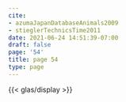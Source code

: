 ```yaml
---
cite:
- azumaJapanDatabaseAnimals2009
- stieglerTechnicsTime2011
date: 2021-06-24 14:51:39-07:00
draft: false
page: '54'
title: page 54
type: page
---
```


{{< glas/display >}}